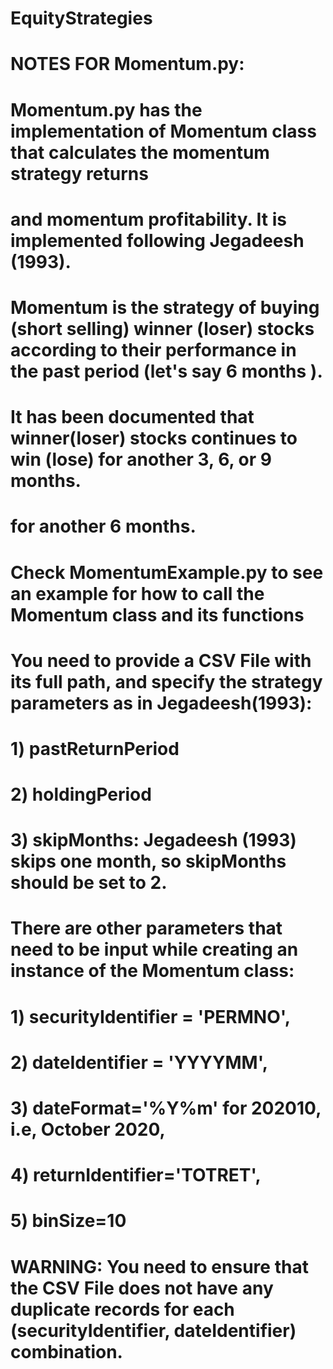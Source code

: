 # EquityStrategies

# NOTES FOR Momentum.py:
# Momentum.py has the implementation of Momentum class that calculates the momentum strategy returns
# and momentum profitability. It is implemented following Jegadeesh (1993). 
# Momentum is the strategy of buying (short selling) winner (loser) stocks according to their performance in the past period (let's say 6 months ). 
# It has been documented that winner(loser) stocks continues to win (lose) for another 3, 6, or 9 months.
# for another 6 months.  
# Check MomentumExample.py to see an example for how to call the Momentum class and its functions

# You need to provide a CSV File with its full path, and specify the strategy parameters as in Jegadeesh(1993):
# 1) pastReturnPeriod
# 2) holdingPeriod
# 3) skipMonths: Jegadeesh (1993) skips one month, so skipMonths should be set to 2.
# There are other parameters that need to be input while creating an instance of the Momentum class:
# 1) securityIdentifier = 'PERMNO',
# 2) dateIdentifier = 'YYYYMM',
# 3) dateFormat='%Y%m' for 202010, i.e, October 2020,
# 4) returnIdentifier='TOTRET',
# 5) binSize=10
# WARNING: You need to ensure that the CSV File does not have any duplicate records for each (securityIdentifier, dateIdentifier) combination.

 

